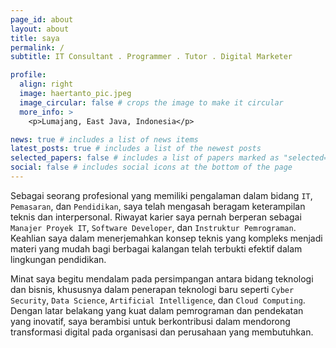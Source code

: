 ```yaml
---
page_id: about
layout: about
title: saya
permalink: /
subtitle: IT Consultant . Programmer . Tutor . Digital Marketer 

profile:
  align: right
  image: haertanto_pic.jpeg
  image_circular: false # crops the image to make it circular
  more_info: >
    <p>Lumajang, East Java, Indonesia</p>

news: true # includes a list of news items
latest_posts: true # includes a list of the newest posts
selected_papers: false # includes a list of papers marked as "selected={true}"
social: false # includes social icons at the bottom of the page
---
```


Sebagai seorang profesional yang memiliki pengalaman dalam bidang `IT`, `Pemasaran`, dan `Pendidikan`, saya telah mengasah beragam keterampilan teknis dan interpersonal. Riwayat karier saya pernah berperan sebagai `Manajer Proyek IT`, `Software Developer`, dan `Instruktur Pemrograman`. Keahlian saya dalam menerjemahkan konsep teknis yang kompleks menjadi materi yang mudah bagi berbagai kalangan telah terbukti efektif dalam lingkungan pendidikan.

Minat saya begitu mendalam pada persimpangan antara bidang teknologi dan bisnis, khususnya dalam penerapan teknologi baru seperti `Cyber Security`, `Data Science`, `Artificial Intelligence`, dan `Cloud Computing`. Dengan latar belakang yang kuat dalam pemrograman dan pendekatan yang inovatif, saya berambisi untuk berkontribusi dalam mendorong transformasi digital pada organisasi dan perusahaan yang membutuhkan.
